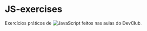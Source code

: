 # JS-exercises

Exercícios práticos de <img src="https://img.shields.io/badge/JavaScript-F7DF1E?style=for-the-badge&logo=javascript&logoColor=black" alt="JavaScript"> feitos nas aulas do DevClub.
